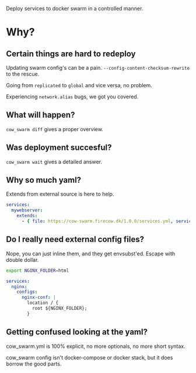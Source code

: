 Deploy services to docker swarm in a controlled manner.

# Why?

## Certain things are hard to redeploy 

Updating swarm config's can be a pain. `--config-content-checksum-rewrite` to the rescue.

Going from `replicated` to `global` and vice versa, no problem.

Experiencing `network.alias` bugs, we got you covered.

## What will happen?
`cow_swarm diff` gives a proper overview.

## Was deployment succesful?
`cow_swarm wait` gives a detailed answer.

## Why so much yaml?
Extends from external source is here to help.
```yml
services:
  mywebserver:
    extends: 
      - { file: https://cow-swarm.firecow.dk/1.0.0/services.yml, service: nginx }
```

## Do I really need external config files?
Nope, you can just inline them, and they get envsubst'ed. Escape with double dollar.
```sh
export NGINX_FOLDER=html
```

```yml
services:
  nginx:
    configs:
      nginx-conf: |
        location / {
          root ${NGINX_FOLDER};
        }
```

## Getting confused looking at the yaml?
cow_swarm.yml is 100% explicit, no more optionals, no more short syntax.

cow_swarm config isn't docker-compose or docker stack, but it does borrow the good parts.
